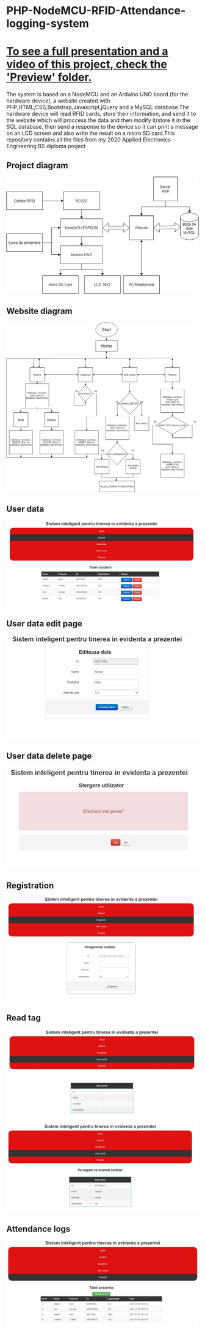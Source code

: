 # PHP-NodeMCU-RFID-Attendance-logging-system
<a href="https://github.com/chrisssCurry/IoT-RFID-Attendance-logging-system/tree/main/Preview"><h1>To see a full presentation and a video of this project, check the 'Preview' folder.</h1></a>
The system is based on a NodeMCU and an Arduino UNO board (for the hardware device), a website created with PHP,HTML,CSS,Bootstrap,Javascript,jQuery and a MySQL database.The hardware device will read RFID cards, store their information, and send it to the website which will proccess the data and then modify it/store it in the SQL database, then send a response to the device so it can print a message on an LCD screen and also write the result on a micro SD card.This repository contains all the files from my 2020 Applied Electronics Engineering BS diploma project

<h2>Project diagram</h2>
<img src="Preview/bloc.jpg">
<h2>Website diagram</h2>
<img src="Preview/site.jpg">
<h2>User data</h2>
<img src="Preview/studenti.JPG">
<h2>User data edit page</h2>
<img src="Preview/edit.JPG">
<h2>User data delete page</h2>
<img src="Preview/delete.JPG">
<h2>Registration</h2>
<img src="Preview/inregistrare.JPG">
<h2>Read tag</h2>
<img src="Preview/date cartela.JPG">
<img src="Preview/date.JPG">
<h2>Attendance logs</h2>
<img src="Preview/prezenta.JPG">
